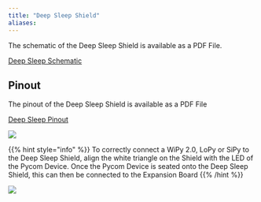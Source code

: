 ```yaml
---
title: "Deep Sleep Shield"
aliases:
---
```


The schematic of the Deep Sleep Shield is available as a PDF File.

<a href="/gitbook/assets/deepsleep-schematic.pdf" target="_blank"> Deep Sleep Schematic </a>

## Pinout

The pinout of the Deep Sleep Shield is available as a PDF File

<a href="/gitbook/assets/deepsleep-pinout.pdf" target="_blank"> Deep Sleep Pinout </a>


![](/gitbook/assets/deepsleep-pinout.png)

{{% hint style="info" %}}
To correctly connect a WiPy 2.0, LoPy or SiPy to the Deep Sleep Shield, align the white triangle on the Shield with the LED of the Pycom Device. Once the Pycom Device is seated onto the Deep Sleep Shield, this can then be connected to the Expansion Board
{{% /hint %}}

![](/gitbook/assets/deepsleep-image-1.jpg)

